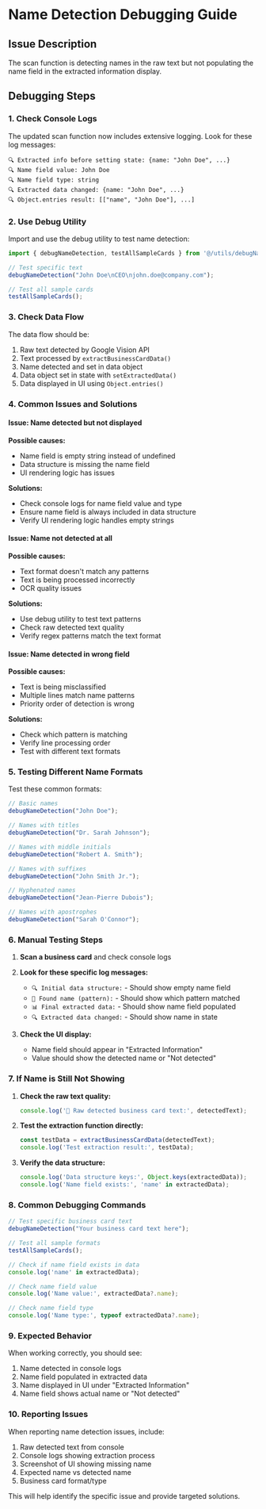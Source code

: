 # Name Detection Debugging Guide

## Issue Description
The scan function is detecting names in the raw text but not populating the name field in the extracted information display.

## Debugging Steps

### 1. **Check Console Logs**
The updated scan function now includes extensive logging. Look for these log messages:

```
🔍 Extracted info before setting state: {name: "John Doe", ...}
🔍 Name field value: John Doe
🔍 Name field type: string
🔍 Extracted data changed: {name: "John Doe", ...}
🔍 Object.entries result: [["name", "John Doe"], ...]
```

### 2. **Use Debug Utility**
Import and use the debug utility to test name detection:

```javascript
import { debugNameDetection, testAllSampleCards } from '@/utils/debugNameDetection';

// Test specific text
debugNameDetection("John Doe\nCEO\njohn.doe@company.com");

// Test all sample cards
testAllSampleCards();
```

### 3. **Check Data Flow**
The data flow should be:
1. Raw text detected by Google Vision API
2. Text processed by `extractBusinessCardData()`
3. Name detected and set in data object
4. Data object set in state with `setExtractedData()`
5. Data displayed in UI using `Object.entries()`

### 4. **Common Issues and Solutions**

#### Issue: Name detected but not displayed
**Possible causes:**
- Name field is empty string instead of undefined
- Data structure is missing the name field
- UI rendering logic has issues

**Solutions:**
- Check console logs for name field value and type
- Ensure name field is always included in data structure
- Verify UI rendering logic handles empty strings

#### Issue: Name not detected at all
**Possible causes:**
- Text format doesn't match any patterns
- Text is being processed incorrectly
- OCR quality issues

**Solutions:**
- Use debug utility to test text patterns
- Check raw detected text quality
- Verify regex patterns match the text format

#### Issue: Name detected in wrong field
**Possible causes:**
- Text is being misclassified
- Multiple lines match name patterns
- Priority order of detection is wrong

**Solutions:**
- Check which pattern is matching
- Verify line processing order
- Test with different text formats

### 5. **Testing Different Name Formats**

Test these common formats:

```javascript
// Basic names
debugNameDetection("John Doe");

// Names with titles
debugNameDetection("Dr. Sarah Johnson");

// Names with middle initials
debugNameDetection("Robert A. Smith");

// Names with suffixes
debugNameDetection("John Smith Jr.");

// Hyphenated names
debugNameDetection("Jean-Pierre Dubois");

// Names with apostrophes
debugNameDetection("Sarah O'Connor");
```

### 6. **Manual Testing Steps**

1. **Scan a business card** and check console logs
2. **Look for these specific log messages:**
   - `🔍 Initial data structure:` - Should show empty name field
   - `👤 Found name (pattern):` - Should show which pattern matched
   - `📊 Final extracted data:` - Should show name field populated
   - `🔍 Extracted data changed:` - Should show name in state

3. **Check the UI display:**
   - Name field should appear in "Extracted Information"
   - Value should show the detected name or "Not detected"

### 7. **If Name is Still Not Showing**

1. **Check the raw text quality:**
   ```javascript
   console.log('📝 Raw detected business card text:', detectedText);
   ```

2. **Test the extraction function directly:**
   ```javascript
   const testData = extractBusinessCardData(detectedText);
   console.log('Test extraction result:', testData);
   ```

3. **Verify the data structure:**
   ```javascript
   console.log('Data structure keys:', Object.keys(extractedData));
   console.log('Name field exists:', 'name' in extractedData);
   ```

### 8. **Common Debugging Commands**

```javascript
// Test specific business card text
debugNameDetection("Your business card text here");

// Test all sample formats
testAllSampleCards();

// Check if name field exists in data
console.log('name' in extractedData);

// Check name field value
console.log('Name value:', extractedData?.name);

// Check name field type
console.log('Name type:', typeof extractedData?.name);
```

### 9. **Expected Behavior**

When working correctly, you should see:
1. Name detected in console logs
2. Name field populated in extracted data
3. Name displayed in UI under "Extracted Information"
4. Name field shows actual name or "Not detected"

### 10. **Reporting Issues**

When reporting name detection issues, include:
1. Raw detected text from console
2. Console logs showing extraction process
3. Screenshot of UI showing missing name
4. Expected name vs detected name
5. Business card format/type

This will help identify the specific issue and provide targeted solutions. 